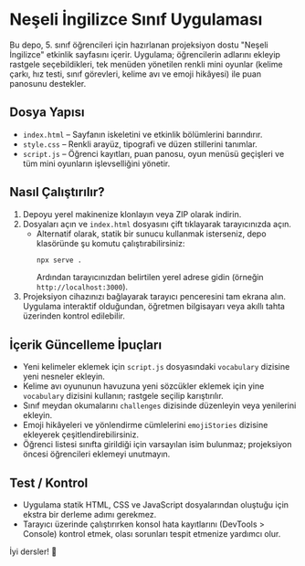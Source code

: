 # Neşeli İngilizce Sınıf Uygulaması

Bu depo, 5. sınıf öğrencileri için hazırlanan projeksiyon dostu "Neşeli İngilizce" etkinlik sayfasını içerir. Uygulama; öğrencilerin adlarını ekleyip rastgele seçebildikleri, tek menüden yönetilen renkli mini oyunlar (kelime çarkı, hız testi, sınıf görevleri, kelime avı ve emoji hikâyesi) ile puan panosunu destekler.

## Dosya Yapısı

- `index.html` – Sayfanın iskeletini ve etkinlik bölümlerini barındırır.
- `style.css` – Renkli arayüz, tipografi ve düzen stillerini tanımlar.
- `script.js` – Öğrenci kayıtları, puan panosu, oyun menüsü geçişleri ve tüm mini oyunların işlevselliğini yönetir.

## Nasıl Çalıştırılır?

1. Depoyu yerel makinenize klonlayın veya ZIP olarak indirin.
2. Dosyaları açın ve `index.html` dosyasını çift tıklayarak tarayıcınızda açın.
   - Alternatif olarak, statik bir sunucu kullanmak isterseniz, depo klasöründe şu komutu çalıştırabilirsiniz:
     ```bash
     npx serve .
     ```
     Ardından tarayıcınızdan belirtilen yerel adrese gidin (örneğin `http://localhost:3000`).
3. Projeksiyon cihazınızı bağlayarak tarayıcı penceresini tam ekrana alın. Uygulama interaktif olduğundan, öğretmen bilgisayarı veya akıllı tahta üzerinden kontrol edilebilir.

## İçerik Güncelleme İpuçları

- Yeni kelimeler eklemek için `script.js` dosyasındaki `vocabulary` dizisine yeni nesneler ekleyin.
- Kelime avı oyununun havuzuna yeni sözcükler eklemek için yine `vocabulary` dizisini kullanın; rastgele seçilip karıştırılır.
- Sınıf meydan okumalarını `challenges` dizisinde düzenleyin veya yenilerini ekleyin.
- Emoji hikâyeleri ve yönlendirme cümlelerini `emojiStories` dizisine ekleyerek çeşitlendirebilirsiniz.
- Öğrenci listesi sınıfta girildiği için varsayılan isim bulunmaz; projeksiyon öncesi öğrencileri eklemeyi unutmayın.

## Test / Kontrol

- Uygulama statik HTML, CSS ve JavaScript dosyalarından oluştuğu için ekstra bir derleme adımı gerekmez.
- Tarayıcı üzerinde çalıştırırken konsol hata kayıtlarını (DevTools > Console) kontrol etmek, olası sorunları tespit etmenize yardımcı olur.

İyi dersler! 🎉
